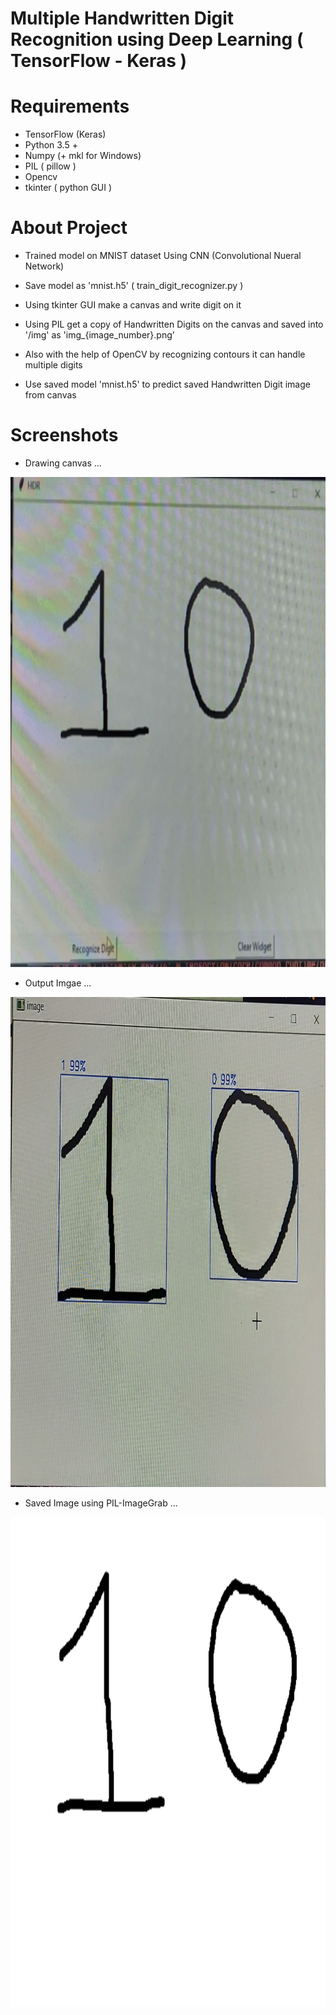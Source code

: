 # Multiple Handwritten Digit Recognition using Deep Learning ( TensorFlow - Keras )

# Requirements

* TensorFlow (Keras)
* Python 3.5 +
* Numpy (+ mkl for Windows)
* PIL ( pillow )
* Opencv
* tkinter ( python GUI )

# About Project

* Trained model on MNIST dataset Using CNN (Convolutional Nueral Network)

* Save model as 'mnist.h5' ( train_digit_recognizer.py )

* Using tkinter GUI make a canvas and write digit on it

* Using PIL get a copy of Handwritten Digits on the canvas and saved into '/img' as 'img_{image_number}.png'

* Also with the help of OpenCV by recognizing contours it can handle multiple digits

* Use saved model 'mnist.h5' to predict saved Handwritten Digit image from canvas

# Screenshots

* Drawing canvas ...

<img src="gui/drawing_canvas_window.jpg?raw=true" width="784" height="784">

* Output Imgae ...

<img src="gui/predicted_image.jpg?raw=true" width="784" height="784">

* Saved Image using PIL-ImageGrab ...

<img src="img/img_0.png?raw=true" width="784" height="784">

